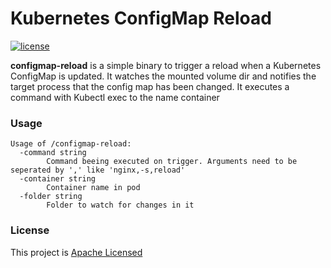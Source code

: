 # Kubernetes ConfigMap Reload

[![license](https://img.shields.io/github/license/jimmidyson/configmap-reload.svg?maxAge=2592000)](https://github.com/jimmidyson/configmap-reload)

**configmap-reload** is a simple binary to trigger a reload when a Kubernetes ConfigMap is updated.
It watches the mounted volume dir and notifies the target process that the config map has been changed.
It executes a command with Kubectl exec to the name container

### Usage

```
Usage of /configmap-reload:
  -command string
    	Command beeing executed on trigger. Arguments need to be seperated by ',' like 'nginx,-s,reload'
  -container string
    	Container name in pod
  -folder string
    	Folder to watch for changes in it
```

### License

This project is [Apache Licensed](LICENSE.txt)

